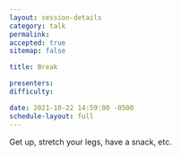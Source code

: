 ```yaml
---
layout: session-details
category: talk
permalink:
accepted: true
sitemap: false

title: Break

presenters:
difficulty:

date: 2021-10-22 14:59:00 -0500
schedule-layout: full
---
```

Get up, stretch your legs, have a snack, etc.
